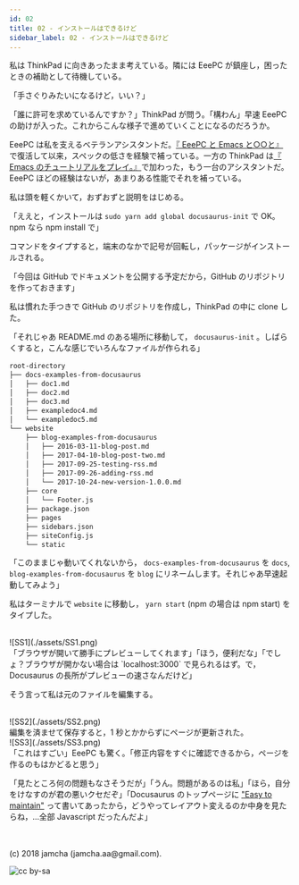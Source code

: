 ```yaml
---
id: 02
title: 02 - インストールはできるけど
sidebar_label: 02 - インストールはできるけど
---
```


私は ThinkPad に向きあったまま考えている。隣には EeePC が鎮座し，困ったときの補助として待機している。

「手さぐりみたいになるけど，いい？」

「誰に許可を求めているんですか？」ThinkPad が問う。「構わん」早速 EeePC の助けが入った。これからこんな様子で進めていくことになるのだろうか。

EeePC は私を支えるベテランアシスタントだ。[『 EeePC と Emacs と○○と』](https://jamcha-aa.github.io/EeePC/)で復活して以来，スペックの低さを経験で補っている。一方の ThinkPad は[『 Emacs のチュートリアルをプレイ。』](https://jamcha-aa.github.io/Emacs-tutorial/)で加わった，もう一台のアシスタントだ。EeePC ほどの経験はないが，あまりある性能でそれを補っている。

私は頭を軽くかいて，おずおずと説明をはじめる。

「ええと，インストールは `sudo yarn add global docusaurus-init` で OK。npm なら npm install で」

コマンドをタイプすると，端末のなかで記号が回転し，パッケージがインストールされる。

「今回は GitHub でドキュメントを公開する予定だから，GitHub のリポジトリを作っておきます」

私は慣れた手つきで GitHub のリポジトリを作成し，ThinkPad の中に clone した。

「それじゃあ README.md のある場所に移動して， `docusaurus-init` 。しばらくすると，こんな感じでいろんなファイルが作られる」

    root-directory
    ├── docs-examples-from-docusaurus
    │   ├── doc1.md
    │   ├── doc2.md
    │   ├── doc3.md
    │   ├── exampledoc4.md
    │   └── exampledoc5.md
    └── website
        ├── blog-examples-from-docusaurus
        │   ├── 2016-03-11-blog-post.md
        │   ├── 2017-04-10-blog-post-two.md
        │   ├── 2017-09-25-testing-rss.md
        │   ├── 2017-09-26-adding-rss.md
        │   └── 2017-10-24-new-version-1.0.0.md
        ├── core
        │   └── Footer.js
        ├── package.json
        ├── pages
        ├── sidebars.json
        ├── siteConfig.js
        └── static

「このままじゃ動いてくれないから， `docs-examples-from-docusaurus` を `docs`, `blog-examples-from-docusaurus` を `blog` にリネームします。それじゃあ早速起動してみよう」

私はターミナルで `website` に移動し， `yarn start` (npm の場合は npm start) をタイプした。

<br>
![SS1](./assets/SS1.png)

<br>
「ブラウザが開いて勝手にプレビューしてくれます」「ほう，便利だな」「でしょ？ブラウザが開かない場合は `localhost:3000` で見られるはず。で，Docusaurus の長所がプレビューの速さなんだけど」

そう言って私は元のファイルを編集する。

<br>
![SS2](./assets/SS2.png)

<br>
編集を済ませて保存すると，1 秒とかからずにページが更新された。

<br>
![SS3](./assets/SS3.png)

<br>
「これはすごい」EeePC も驚く。「修正内容をすぐに確認できるから，ページを作るのもはかどると思う」

「見たところ何の問題もなさそうだが」「うん。問題があるのは私」「ほら，自分をけなすのが君の悪いクセだぞ」「Docusaurus のトップページに ["Easy to maintain"](https://docusaurus.io/) って書いてあったから，どうやってレイアウト変えるのか中身を見たらね，…全部 Javascript だったんだよ」

<br>
<br>
(c) 2018 jamcha (jamcha.aa@gmail.com).

![cc by-sa](https://i.creativecommons.org/l/by-sa/4.0/88x31.png)

